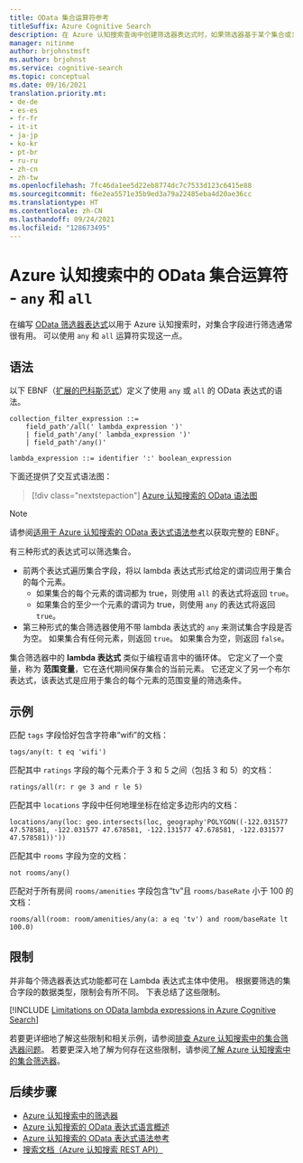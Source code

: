 ```yaml
---
title: OData 集合运算符参考
titleSuffix: Azure Cognitive Search
description: 在 Azure 认知搜索查询中创建筛选器表达式时，如果筛选器基于某个集合或复杂集合字段，请在 lambda 表达式中使用“any”和“all”运算符。
manager: nitinme
author: brjohnstmsft
ms.author: brjohnst
ms.service: cognitive-search
ms.topic: conceptual
ms.date: 09/16/2021
translation.priority.mt:
- de-de
- es-es
- fr-fr
- it-it
- ja-jp
- ko-kr
- pt-br
- ru-ru
- zh-cn
- zh-tw
ms.openlocfilehash: 7fc46da1ee5d22eb8774dc7c7533d123c6415e88
ms.sourcegitcommit: f6e2ea5571e35b9ed3a79a22485eba4d20ae36cc
ms.translationtype: HT
ms.contentlocale: zh-CN
ms.lasthandoff: 09/24/2021
ms.locfileid: "128673495"
---
```

# <a name="odata-collection-operators-in-azure-cognitive-search---any-and-all"></a>Azure 认知搜索中的 OData 集合运算符 - `any` 和 `all`

在编写 [OData 筛选器表达式](query-odata-filter-orderby-syntax.md)以用于 Azure 认知搜索时，对集合字段进行筛选通常很有用。 可以使用 `any` 和 `all` 运算符实现这一点。

## <a name="syntax"></a>语法

以下 EBNF（[扩展的巴科斯范式](https://en.wikipedia.org/wiki/Extended_Backus–Naur_form)）定义了使用 `any` 或 `all` 的 OData 表达式的语法。

<!-- Upload this EBNF using https://bottlecaps.de/rr/ui to create a downloadable railroad diagram. -->

```
collection_filter_expression ::=
    field_path'/all(' lambda_expression ')'
    | field_path'/any(' lambda_expression ')'
    | field_path'/any()'

lambda_expression ::= identifier ':' boolean_expression
```

下面还提供了交互式语法图：

> [!div class="nextstepaction"]
> [Azure 认知搜索的 OData 语法图](https://azuresearch.github.io/odata-syntax-diagram/#collection_filter_expression)

> [!NOTE]
> 请参阅[适用于 Azure 认知搜索的 OData 表达式语法参考](search-query-odata-syntax-reference.md)以获取完整的 EBNF。

有三种形式的表达式可以筛选集合。

- 前两个表达式遍历集合字段，将以 lambda 表达式形式给定的谓词应用于集合的每个元素。
  - 如果集合的每个元素的谓词都为 true，则使用 `all` 的表达式将返回 `true`。
  - 如果集合的至少一个元素的谓词为 true，则使用 `any` 的表达式将返回 `true`。
- 第三种形式的集合筛选器使用不带 lambda 表达式的 `any` 来测试集合字段是否为空。 如果集合有任何元素，则返回 `true`。 如果集合为空，则返回 `false`。

集合筛选器中的 **lambda 表达式** 类似于编程语言中的循环体。 它定义了一个变量，称为 **范围变量**，它在迭代期间保存集合的当前元素。 它还定义了另一个布尔表达式，该表达式是应用于集合的每个元素的范围变量的筛选条件。

## <a name="examples"></a>示例

匹配 `tags` 字段恰好包含字符串“wifi”的文档：

```text
tags/any(t: t eq 'wifi')
```

匹配其中 `ratings` 字段的每个元素介于 3 和 5 之间（包括 3 和 5）的文档：

```text
ratings/all(r: r ge 3 and r le 5)
```

匹配其中 `locations` 字段中任何地理坐标在给定多边形内的文档：

```text
locations/any(loc: geo.intersects(loc, geography'POLYGON((-122.031577 47.578581, -122.031577 47.678581, -122.131577 47.678581, -122.031577 47.578581))'))
```

匹配其中 `rooms` 字段为空的文档：

```text
not rooms/any()
```

匹配对于所有房间 `rooms/amenities` 字段包含“tv”且 `rooms/baseRate` 小于 100 的文档：

```text
rooms/all(room: room/amenities/any(a: a eq 'tv') and room/baseRate lt 100.0)
```

## <a name="limitations"></a>限制

并非每个筛选器表达式功能都可在 Lambda 表达式主体中使用。 根据要筛选的集合字段的数据类型，限制会有所不同。 下表总结了这些限制。

[!INCLUDE [Limitations on OData lambda expressions in Azure Cognitive Search](../../includes/search-query-odata-lambda-limitations.md)]

若要更详细地了解这些限制和相关示例，请参阅[排查 Azure 认知搜索中的集合筛选器问题](search-query-troubleshoot-collection-filters.md)。 若要更深入地了解为何存在这些限制，请参阅[了解 Azure 认知搜索中的集合筛选器](search-query-understand-collection-filters.md)。

## <a name="next-steps"></a>后续步骤  

- [Azure 认知搜索中的筛选器](search-filters.md)
- [Azure 认知搜索的 OData 表达式语言概述](query-odata-filter-orderby-syntax.md)
- [Azure 认知搜索的 OData 表达式语法参考](search-query-odata-syntax-reference.md)
- [搜索文档（Azure 认知搜索 REST API）](/rest/api/searchservice/Search-Documents)